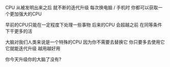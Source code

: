 CPU 从被发明出来之后 就不断的迭代升级
每次换电脑 / 手机时 你都可以获取一个更加强大的CPU

早前的CPU只能在一定程度下处理一些事物
后来的CPU 会超越之前 在同等条件下干更多的活

大脑对我们人类来说是一个特殊的CPU
因为你不需要去替换它 你只要多去使用它
它就能迭代升级 越用越好用

你今天升级你的大脑了没有?
